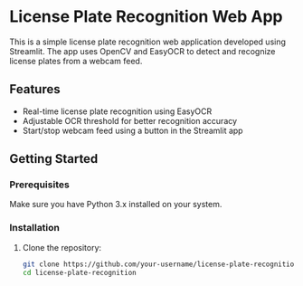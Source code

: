 # License Plate Recognition Web App

This is a simple license plate recognition web application developed using Streamlit. The app uses OpenCV and EasyOCR to detect and recognize license plates from a webcam feed.

## Features

- Real-time license plate recognition using EasyOCR
- Adjustable OCR threshold for better recognition accuracy
- Start/stop webcam feed using a button in the Streamlit app

## Getting Started

### Prerequisites

Make sure you have Python 3.x installed on your system.

### Installation

1. Clone the repository:

   ```bash
   git clone https://github.com/your-username/license-plate-recognition.git
   cd license-plate-recognition

